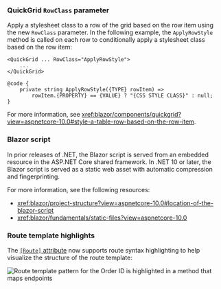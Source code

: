 ### QuickGrid `RowClass` parameter

Apply a stylesheet class to a row of the grid based on the row item using the new `RowClass` parameter. In the following example, the `ApplyRowStyle` method is called on each row to conditionally apply a stylesheet class based on the row item:

```razor
<QuickGrid ... RowClass="ApplyRowStyle">
    ...
</QuickGrid>

@code {
    private string ApplyRowStyle({TYPE} rowItem) =>
        rowItem.{PROPERTY} == {VALUE} ? "{CSS STYLE CLASS}" : null;
}
```

For more information, see <xref:blazor/components/quickgrid?view=aspnetcore-10.0#style-a-table-row-based-on-the-row-item>.

### Blazor script

In prior releases of .NET, the Blazor script is served from an embedded resource in the ASP.NET Core shared framework. In .NET 10 or later, the Blazor script is served as a static web asset with automatic compression and fingerprinting.

For more information, see the following resources:
  
* <xref:blazor/project-structure?view=aspnetcore-10.0#location-of-the-blazor-script>
* <xref:blazor/fundamentals/static-files?view=aspnetcore-10.0>

### Route template highlights

The [`[Route]` attribute](xref:Microsoft.AspNetCore.Components.RouteAttribute) now supports route syntax highlighting to help visualize the structure of the route template:

![Route template pattern for the Order ID is highlighted in a method that maps endpoints](~/release-notes/aspnetcore-10/_static/route-template-highlighting.png)
